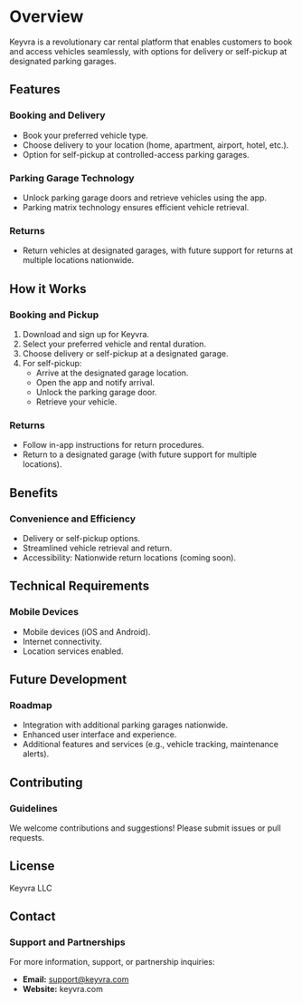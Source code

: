 # Overview

Keyvra is a revolutionary car rental platform that enables customers to book and access vehicles seamlessly, with options for delivery or self-pickup at designated parking garages.

## Features

### Booking and Delivery
- Book your preferred vehicle type.
- Choose delivery to your location (home, apartment, airport, hotel, etc.).
- Option for self-pickup at controlled-access parking garages.

### Parking Garage Technology
- Unlock parking garage doors and retrieve vehicles using the app.
- Parking matrix technology ensures efficient vehicle retrieval.

### Returns
- Return vehicles at designated garages, with future support for returns at multiple locations nationwide.

## How it Works

### Booking and Pickup
1. Download and sign up for Keyvra.
2. Select your preferred vehicle and rental duration.
3. Choose delivery or self-pickup at a designated garage.
4. For self-pickup:
   - Arrive at the designated garage location.
   - Open the app and notify arrival.
   - Unlock the parking garage door.
   - Retrieve your vehicle.

### Returns
- Follow in-app instructions for return procedures.
- Return to a designated garage (with future support for multiple locations).

## Benefits

### Convenience and Efficiency
- Delivery or self-pickup options.
- Streamlined vehicle retrieval and return.
- Accessibility: Nationwide return locations (coming soon).

## Technical Requirements

### Mobile Devices
- Mobile devices (iOS and Android).
- Internet connectivity.
- Location services enabled.

## Future Development

### Roadmap
- Integration with additional parking garages nationwide.
- Enhanced user interface and experience.
- Additional features and services (e.g., vehicle tracking, maintenance alerts).

## Contributing

### Guidelines
We welcome contributions and suggestions! Please submit issues or pull requests.

## License
Keyvra LLC

## Contact

### Support and Partnerships
For more information, support, or partnership inquiries:
- **Email:** support@keyvra.com
- **Website:** keyvra.com
